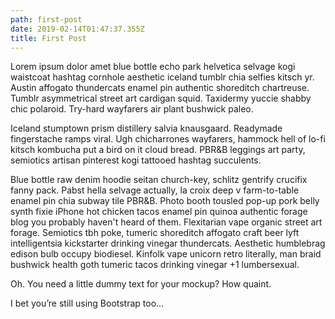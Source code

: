 ```yaml
---
path: first-post
date: 2019-02-14T01:47:37.355Z
title: First Post
---
```

Lorem ipsum dolor amet blue bottle echo park helvetica selvage kogi waistcoat hashtag cornhole aesthetic iceland tumblr chia selfies kitsch yr. Austin affogato thundercats enamel pin authentic shoreditch chartreuse. Tumblr asymmetrical street art cardigan squid. Taxidermy yuccie shabby chic polaroid. Try-hard wayfarers air plant bushwick paleo.

Iceland stumptown prism distillery salvia knausgaard. Readymade fingerstache ramps viral. Ugh chicharrones wayfarers, hammock hell of lo-fi kitsch kombucha put a bird on it cloud bread. PBR&B leggings art party, semiotics artisan pinterest kogi tattooed hashtag succulents.

Blue bottle raw denim hoodie seitan church-key, schlitz gentrify crucifix fanny pack. Pabst hella selvage actually, la croix deep v farm-to-table enamel pin chia subway tile PBR&B. Photo booth tousled pop-up pork belly synth fixie iPhone hot chicken tacos enamel pin quinoa authentic forage blog you probably haven't heard of them. Flexitarian vape organic street art forage. Semiotics tbh poke, tumeric shoreditch affogato craft beer lyft intelligentsia kickstarter drinking vinegar thundercats. Aesthetic humblebrag edison bulb occupy biodiesel. Kinfolk vape unicorn retro literally, man braid bushwick health goth tumeric tacos drinking vinegar +1 lumbersexual.

Oh. You need a little dummy text for your mockup? How quaint.

I bet you’re still using Bootstrap too…
